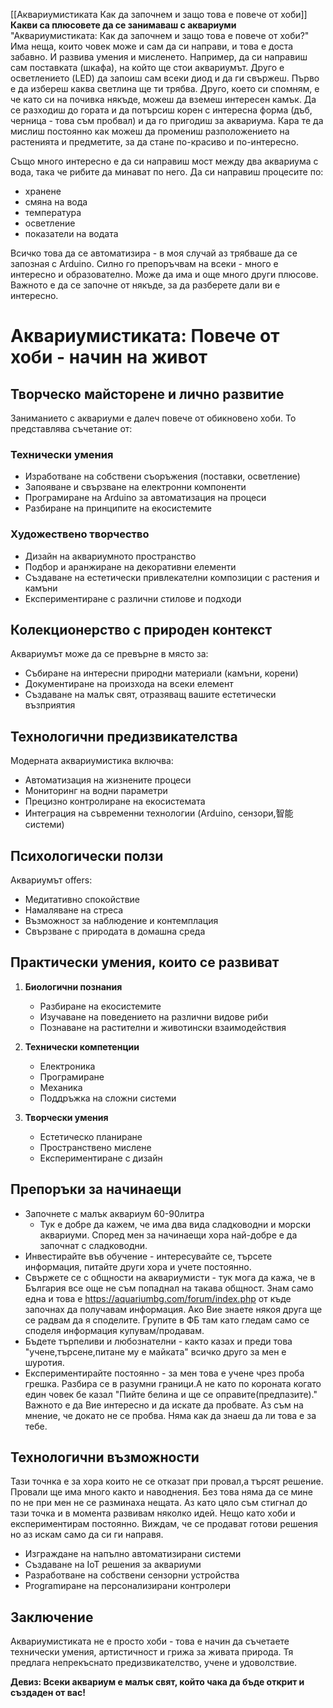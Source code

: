 [[Аквариумистиката Как да започнем и защо това е повече от хоби]]
**Какви са плюсовете да се занимаваш с аквариуми**
"Аквариумистиката: Как да започнем и защо това е повече от хоби?"
Има неща, които човек може и сам да си направи, и това е доста забавно. И развива умения и мисленето. Например, да си направиш сам поставката (шкафа), на който ще стои аквариумът. Друго е осветлението (LED) да запоиш сам всеки диод и да ги свържеш. Първо е да избереш каква светлина ще ти трябва. Друго, което си спомням, е че като си на почивка някъде, можеш да вземеш интересен камък. Да се разходиш до гората и да потърсиш корен с интересна форма (дъб, черница - това съм пробвал) и да го пригодиш за аквариума. Кара те да мислиш постоянно как можеш да промениш разположението на растенията и предметите, за да стане по-красиво и по-интересно.

Също много интересно е да си направиш мост между два аквариума с вода, така че рибите да минават по него. Да си направиш процесите по:

- хранене
- смяна на вода
- температура
- осветление
- показатели на водата

Всичко това да се автоматизира - в моя случай аз трябваше да се запозная с Arduino. Силно го препоръчвам на всеки - много е интересно и образователно. Може да има и още много други плюсове. Важното е да се започне от някъде, за да разберете дали ви е интересно.


# Аквариумистиката: Повече от хоби - начин на живот

## Творческо майсторене и лично развитие

Заниманието с аквариуми е далеч повече от обикновено хоби. То представлява съчетание от:

### Технически умения

- Изработване на собствени съоръжения (поставки, осветление)
- Запояване и свързване на електронни компоненти
- Програмиране на Arduino за автоматизация на процеси
- Разбиране на принципите на екосистемите

### Художествено творчество

- Дизайн на аквариумното пространство
- Подбор и аранжиране на декоративни елементи
- Създаване на естетически привлекателни композиции с растения и камъни
- Експериментиране с различни стилове и подходи

## Колекционерство с природен контекст

Аквариумът може да се превърне в място за:

- Събиране на интересни природни материали (камъни, корени)
- Документиране на произхода на всеки елемент
- Създаване на малък свят, отразяващ вашите естетически възприятия

## Технологични предизвикателства

Модерната аквариумистика включва:

- Автоматизация на жизнените процеси
- Мониторинг на водни параметри
- Прецизно контролиране на екосистемата
- Интеграция на съвременни технологии (Arduino, сензори,智能системи)

## Психологически ползи

Аквариумът offers:

- Медитативно спокойствие
- Намаляване на стреса
- Възможност за наблюдение и контемплация
- Свързване с природата в домашна среда

## Практически умения, които се развиват

1. **Биологични познания**
    
    - Разбиране на екосистемите
    - Изучаване на поведението на различни видове риби
    - Познаване на растителни и животински взаимодействия
2. **Технически компетенции**
    
    - Електроника
    - Програмиране
    - Механика
    - Поддръжка на сложни системи
3. **Творчески умения**
    
    - Естетическо планиране
    - Пространствено мислене
    - Експериментиране с дизайн

## Препоръки за начинаещи

- Започнете с малък аквариум 60-90литра
	- Тук е добре да кажем, че има два вида сладководни и морски аквариуми. Според мен за начинаещи хора най-добре е да започнат с сладководни.
- Инвестирайте във обучение - интересувайте се, търсете информация, питайте други хора и учете постоянно.
- Свържете се с общности на аквариумисти - тук мога да кажа, че в България все още не съм попаднал на такава общност. Знам само една и това е https://aquariumbg.com/forum/index.php от къде започнах да получавам информация. Ако Вие знаете някоя друга ще се радвам да я споделите. Групите в ФБ там като гледам само се споделя информация купувам/продавам.
- Бъдете търпеливи и любознателни - както казах и преди това "учене,търсене,питане му е майката" всичко друго за мен е шуротия.
- Експериментирайте постоянно - за мен това е учене чрез проба грешка. Разбира се в разумни граници.А не като по короната когато един човек бе казал "Пийте белина и ще се оправите(предпазите)."
Важното е да Вие интересно и да искате да пробвате. Аз съм на мнение, че докато не се пробва. Няма как да знаеш да ли това е за тебе.

## Технологични възможности
Тази точнка е за хора които не се отказат при провал,а търсят решение. Провали ще има много както и наводнения. Без това няма да се мине по не при мен не се разминаха нещата. Аз като цяло съм стигнал до тази точка и в момента развивам няколко идей. Нещо като хоби и експериментирам постоянно. Виждам, че се продават готови решения но аз искам само да си ги направя.
- Изграждане на напълно автоматизирани системи
- Създаване на IoT решения за аквариуми
- Разработване на собствени сензорни устройства
- Programиране на персонализирани контролери

## Заключение

Аквариумистиката не е просто хоби - това е начин да съчетаете технически умения, артистичност и грижа за живата природа. Тя предлага непрекъснато предизвикателство, учене и удоволствие.

**Девиз: Всеки аквариум е малък свят, който чака да бъде открит и създаден от вас!**
